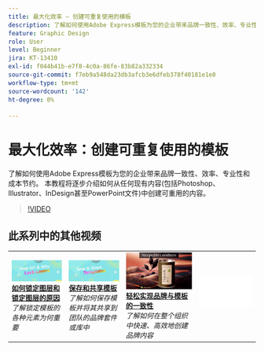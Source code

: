 ```yaml
---
title: 最大化效率 — 创建可重复使用的模板
description: 了解如何使用Adobe Express模板为您的企业带来品牌一致性、效率、专业性和成本节约
feature: Graphic Design
role: User
level: Beginner
jira: KT-13410
exl-id: f044b41b-e7f8-4c0a-86fe-83b82a332334
source-git-commit: f7eb9a548da23db3afcb3e6dfeb378f40181e1e0
workflow-type: tm+mt
source-wordcount: '142'
ht-degree: 0%

---
```


# 最大化效率：创建可重复使用的模板

了解如何使用Adobe Express模板为您的企业带来品牌一致性、效率、专业性和成本节约。 本教程将逐步介绍如何从任何现有内容(包括Photoshop、Illustrator、InDesign甚至PowerPoint文件)中创建可重用的内容。

>[!VIDEO](https://video.tv.adobe.com/v/3433974?quality=12&learn=on&hidetitle=true&captions=chi_hans)

## 此系列中的其他视频

<table style="table-layout:fixed">
<tr>
    <td>
        <a href="lock-layers.md">
            <img alt="如何以及为何锁定图层" src="assets/lock-layers.png" />
        </a>
        <div>
            <a href="lock-layers.md"><strong>如何锁定图层和锁定图层的原因</strong></a>
            </div>
            <em>了解锁定模板的各种元素为何重要</em>
            <br>
    </td>
    <td>
         <a href="share-templates.md">
            <img alt="保存和共享模板" src="assets/share-templates.png" />
         </a>
         <div>
         <a href="share-templates.md"><strong>保存和共享模板</strong></a>
         </div>
         <em>了解如何保存模板并将其共享到团队的品牌套件或库中</em>
         <br>
   </td>
   <td>
         <a href="use-templates.md">
            <img alt="轻松实现品牌与模板的一致性" src="assets/use-templates.png" />
         </a>
         <div>
         <a href="use-templates.md"><strong>轻松实现品牌与模板的一致性</strong></a>
         </div>
         <em>了解如何在整个组织中快速、高效地创建品牌内容</em>
         <br>
   </td>
    <td>
      <img alt="间隔物" src="../assets/Whitespacer.png" />
      <div>
      <br>
    </td>
</tr>
</table>

